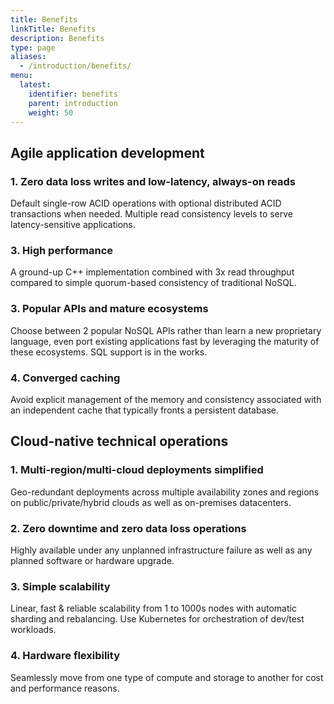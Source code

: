 ```yaml
---
title: Benefits
linkTitle: Benefits
description: Benefits
type: page
aliases:
  - /introduction/benefits/
menu:
  latest:
    identifier: benefits
    parent: introduction
    weight: 50
---
```


## Agile application development

### 1. Zero data loss writes and low-latency, always-on reads

Default single-row ACID operations with optional distributed ACID transactions when needed. Multiple read consistency levels to serve latency-sensitive applications. 

### 3. High performance

A ground-up C++ implementation combined with 3x read throughput compared to simple quorum-based consistency of traditional NoSQL.

### 3. Popular APIs and mature ecosystems

Choose between 2 popular NoSQL APIs rather than learn a new proprietary language, even port existing applications fast by leveraging the maturity of these ecosystems. SQL support is in the works.

### 4. Converged caching

Avoid explicit management of the memory and consistency associated with an independent cache that typically fronts a persistent database.

## Cloud-native technical operations

### 1. Multi-region/multi-cloud deployments simplified

Geo-redundant deployments across multiple availability zones and regions on public/private/hybrid clouds as well as on-premises datacenters.

### 2. Zero downtime and zero data loss operations 

Highly available under any unplanned infrastructure failure as well as any planned software or hardware upgrade.

### 3. Simple scalability

Linear, fast & reliable scalability from 1 to 1000s nodes with automatic sharding and rebalancing. Use Kubernetes for orchestration of dev/test workloads.

### 4. Hardware flexibility

Seamlessly move from one type of compute and storage to another for cost and performance reasons.

